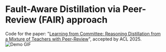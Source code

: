 # Fault-Aware Distillation via Peer-Review (FAIR) approach
Code for the paper: "[Learning from Committee: Reasoning Distillation from a Mixture of Teachers with Peer-Review](https://arxiv.org/abs/2410.03663)", accepted by ACL 2025.
![Demo GIF](https://drive.google.com/file/d/1rWGQhuvjS03duEJkOnmrQOBJLsfI_534/view?usp=sharing)

